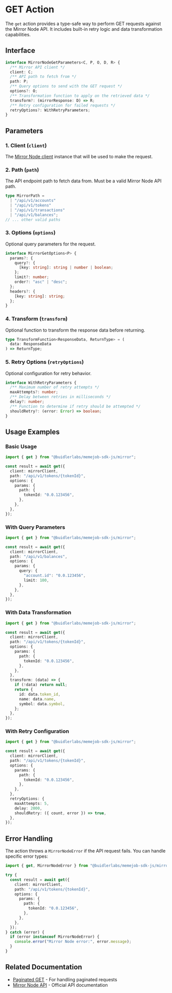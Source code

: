 # GET Action

The `get` action provides a type-safe way to perform GET requests against the Mirror Node API. It includes built-in retry logic and data transformation capabilities.

## Interface

```typescript
interface MirrorNodeGetParameters<C, P, O, D, R> {
  /** Mirror API client */
  client: C;
  /** API path to fetch from */
  path: P;
  /** Query options to send with the GET request */
  options?: O;
  /** Transformation function to apply on the retrieved data */
  transform?: (mirrorResponse: D) => R;
  /** Retry configuration for failed requests */
  retryOptions?: WithRetryParameters;
}
```

## Parameters

### 1. Client (`client`)

The [Mirror Node client](./client.md) instance that will be used to make the request.

### 2. Path (`path`)

The API endpoint path to fetch data from. Must be a valid Mirror Node API path.

```typescript
type MirrorPath =
  | "/api/v1/accounts"
  | "/api/v1/tokens"
  | "/api/v1/transactions"
  | "/api/v1/balances";
// ... other valid paths
```

### 3. Options (`options`)

Optional query parameters for the request.

```typescript
interface MirrorGetOptions<P> {
  params?: {
    query?: {
      [key: string]: string | number | boolean;
    };
    limit?: number;
    order?: "asc" | "desc";
  };
  headers?: {
    [key: string]: string;
  };
}
```

### 4. Transform (`transform`)

Optional function to transform the response data before returning.

```typescript
type TransformFunction<ResponseData, ReturnType> = (
  data: ResponseData
) => ReturnType;
```

### 5. Retry Options (`retryOptions`)

Optional configuration for retry behavior.

```typescript
interface WithRetryParameters {
  /** Maximum number of retry attempts */
  maxAttempts?: number;
  /** Delay between retries in milliseconds */
  delay?: number;
  /** Function to determine if retry should be attempted */
  shouldRetry?: (error: Error) => boolean;
}
```

## Usage Examples

### Basic Usage

```typescript
import { get } from "@buidlerlabs/memejob-sdk-js/mirror";

const result = await get({
  client: mirrorClient,
  path: "/api/v1/tokens/{tokenId}",
  options: {
    params: {
      path: {
        tokenId: "0.0.123456",
      },
    },
  },
});
```

### With Query Parameters

```typescript
import { get } from "@buidlerlabs/memejob-sdk-js/mirror";

const result = await get({
  client: mirrorClient,
  path: "/api/v1/balances",
  options: {
    params: {
      query: {
        "account.id": "0.0.123456",
        limit: 100,
      },
    },
  },
});
```

### With Data Transformation

```typescript
import { get } from "@buidlerlabs/memejob-sdk-js/mirror";

const result = await get({
  client: mirrorClient,
  path: "/api/v1/tokens/{tokenId}",
  options: {
    params: {
      path: {
        tokenId: "0.0.123456",
      },
    },
  },
  transform: (data) => {
    if (!data) return null;
    return {
      id: data.token_id,
      name: data.name,
      symbol: data.symbol,
    };
  },
});
```

### With Retry Configuration

```typescript
import { get } from "@buidlerlabs/memejob-sdk-js/mirror";

const result = await get({
  client: mirrorClient,
  path: "/api/v1/tokens/{tokenId}",
  options: {
    params: {
      path: {
        tokenId: "0.0.123456",
      },
    },
  },
  retryOptions: {
    maxAttempts: 5,
    delay: 2000,
    shouldRetry: ({ count, error }) => true,
  },
});
```

## Error Handling

The action throws a `MirrorNodeError` if the API request fails. You can handle specific error types:

```typescript
import { get, MirrorNodeError } from "@buidlerlabs/memejob-sdk-js/mirror";

try {
  const result = await get({
    client: mirrorClient,
    path: "/api/v1/tokens/{tokenId}",
    options: {
      params: {
        path: {
          tokenId: "0.0.123456",
        },
      },
    },
  });
} catch (error) {
  if (error instanceof MirrorNodeError) {
    console.error("Mirror Node error:", error.message);
  }
}
```

## Related Documentation

- [Paginated GET](./get-paginated.md) - For handling paginated requests
- [Mirror Node API](https://docs.hedera.com/hedera/sdks-and-apis/rest-api) - Official API documentation
